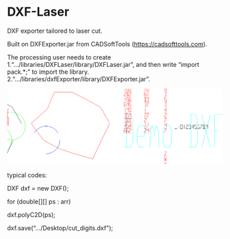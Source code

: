 # DXF-Laser
DXF exporter tailored to laser cut.

Built on DXFExporter.jar from CADSoftTools (https://cadsofttools.com). 

The processing user needs to create 
1.“…/libraries/DXFLaser/library/DXFLaser.jar”, and then write “import pack.*;” to import the library.
2.“…/libraries/dxfExporter/library/DXFExporter.jar”.


![alt text](dxf.png "Description goes here")

typical codes:


DXF dxf = new DXF();

for (double[][] ps : arr)

   dxf.polyC2D(ps);

dxf.save(“.../Desktop/cut_digits.dxf");